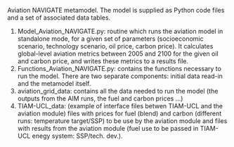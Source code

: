 Aviation NAVIGATE metamodel.
The model is supplied as Python code files and a set of associated data tables.
1) Model_Aviation_NAVIGATE.py: routine which runs the aviation model in standalone mode, for a given set of parameters (socioeconomic scenario, technology scenario, oil price, carbon price). It calculates global-level aviation metrics between 2005 and 2100 for the given oil and carbon price, and writes these metrics to a results file.
2) Functions_Aviation_NAVIGATE.py: contains the functions necessary to run the model. There are two separate components: initial data read-in and the metamodel itself.
3) aviation_grid_data: contains all the data needed to run the model (the outputs from the AIM runs, the fuel and carbon prices ...)
4) TIAM-UCL_data: (example of interface files betwen TIAM-UCL and the aviation module) files with prices for fuel (blend) and carbon (different runs: temperature target/SSP) to be use by the aviation module and files with results from the aviation module (fuel use to be passed in TIAM-UCL enegy system: SSP/tech. dev.). 
